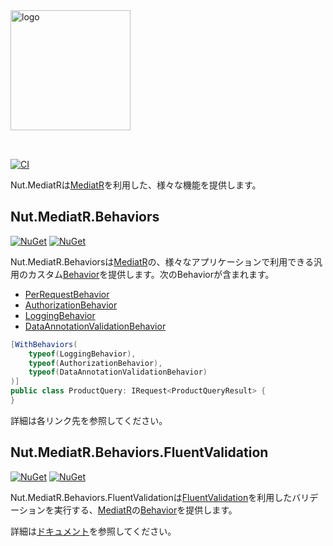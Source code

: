 <img src="./assets/logo/logo.svg" alt="logo" height="192px" style="margin-bottom:2rem;" />

[![CI](https://github.com/Archway-SharedLib/Nut.MediatR.Behaviors/workflows/CI/badge.svg)](https://github.com/Archway-SharedLib/Nut.MediatR.Behaviors/actions)

Nut.MediatRは[MediatR]を利用した、様々な機能を提供します。

## Nut.MediatR.Behaviors

[![NuGet](https://img.shields.io/nuget/vpre/Nut.MediatR.Behaviors.svg)](https://www.nuget.org/packages/Nut.MediatR.Behaviors) 
[![NuGet](https://img.shields.io/nuget/dt/Nut.MediatR.Behaviors.svg)](https://www.nuget.org/packages/Nut.MediatR.Behaviors)

Nut.MediatR.Behaviorsは[MediatR]の、様々なアプリケーションで利用できる汎用のカスタム[Behavior]を提供します。次のBehaviorが含まれます。

- [PerRequestBehavior](./docs/behavior/PerRequestBehavior.md)
- [AuthorizationBehavior](./docs/behavior/AuthorizationBehavior.md)
- [LoggingBehavior](./docs/behavior/LoggingBehavior.md)
- [DataAnnotationValidationBehavior](./docs/behavior/DataAnnotationValidationBehavior.md)

```cs
[WithBehaviors(
    typeof(LoggingBehavior),
    typeof(AuthorizationBehavior),
    typeof(DataAnnotationValidationBehavior)
)]
public class ProductQuery: IRequest<ProductQueryResult> {
}
```

詳細は各リンク先を参照してください。

## Nut.MediatR.Behaviors.FluentValidation

[![NuGet](https://img.shields.io/nuget/vpre/Nut.MediatR.Behaviors.FluentValidation.svg)](https://www.nuget.org/packages/Nut.MediatR.Behaviors.FluentValidation) 
[![NuGet](https://img.shields.io/nuget/dt/Nut.MediatR.Behaviors.FluentValidation.svg)](https://www.nuget.org/packages/Nut.MediatR.Behaviors.FluentValidation)

Nut.MediatR.Behaviors.FluentValidationは[FluentValidation]を利用したバリデーションを実行する、[MediatR]の[Behavior](https://github.com/jbogard/MediatR/wiki/Behaviors)を提供します。

詳細は[ドキュメント](./docs/behavior/FluentValidationBehavior.md)を参照してください。

[MediatR]:https://github.com/jbogard/MediatR
[Behavior]:https://github.com/jbogard/MediatR/wiki/Behaviors
[FluentValidation]:https://fluentvalidation.net/
